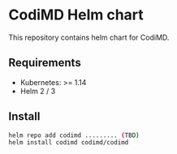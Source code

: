 # CodiMD Helm chart

This repository contains helm chart for CodiMD.

## Requirements

- Kubernetes: >= 1.14
- Helm 2 / 3

## Install

```bash
helm repo add codimd ......... (TBD)
helm install codimd codimd/codimd
```
